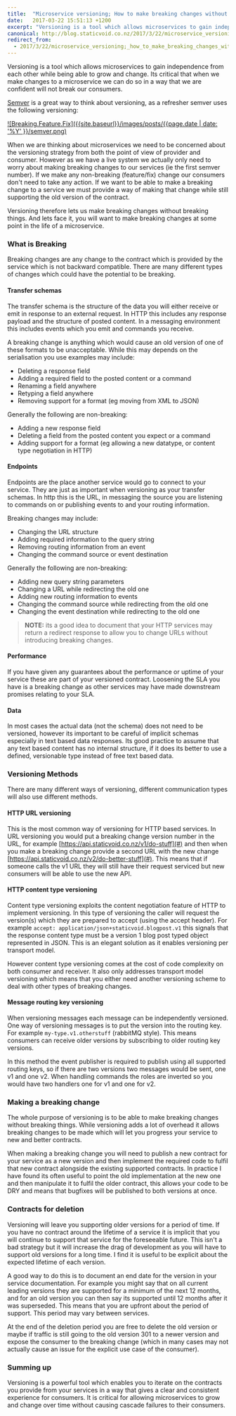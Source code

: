 ```yaml
---
title:  "Microservice versioning; How to make breaking changes without breaking stuff"
date:   2017-03-22 15:51:13 +1200
excerpt: "Versioning is a tool which allows microservices to gain independence from each other while being able to grow and change. Its critical that when we make changes to a microservice we can do so in a way that we are confident will not break our consumers."
canonical: http://blog.staticvoid.co.nz/2017/3/22/microservice_versioning;_how_to_make_breaking_changes_without_breaking_stuff
redirect_from:
  - 2017/3/22/microservice_versioning;_how_to_make_breaking_changes_without_breaking_stuff
---
```

Versioning is a tool which allows microservices to gain independence from each other while being able to grow and change. Its critical that when we make changes to a microservice we can do so in a way that we are confident will not break our consumers.

[Semver](http://semver.org/) is a great way to think about versioning, as a refresher semver uses the following versioning:

[![Breaking.Feature.Fix]({{site.baseurl}}/images/posts/{{page.date | date: '%Y' }}/semver.png)](http://www.jontejada.com/blog/galvanize/talk/2016/01/18/semver/)

When we are thinking about microservices we need to be concerned about the versioning strategy from both the point of view of provider and consumer. However as we have a live system we actually only need to worry about making breaking changes to our services (ie the first semver number). If we make any non-breaking (feature/fix) change our consumers don't need to take any action. If we want to be able to make a breaking change to a service we must provide a way of making that change while still supporting the old version of the contract.

Versioning therefore lets us make breaking changes without breaking things. And lets face it, you will want to make breaking changes at some point in the life of a microservice.

### What is Breaking

Breaking changes are any change to the contract which is provided by the service which is not backward compatible. There are many different types of changes which could have the potential to be breaking.

#### Transfer schemas

The transfer schema is the structure of the data you will either receive or emit in response to an external request. In HTTP this includes any response payload and the structure of posted content. In a messaging environment this includes events which you emit and commands you receive.

A breaking change is anything which would cause an old version of one of these formats to be unacceptable. While this may depends on the serialisation you use examples may include:

 - Deleting a response field
 - Adding a required field to the posted content or a command
 - Renaming a field anywhere
 - Retyping a field anywhere
 - Removing support for a format (eg moving from XML to JSON)

Generally the following are non-breaking:

 - Adding a new response field
 - Deleting a field from the posted content you expect or a command
 - Adding support for a format (eg allowing a new datatype, or content type negotiation in HTTP)

#### Endpoints

Endpoints are the place another service would go to connect to your service. They are just as important when versioning as your transfer schemas. In http this is the URL, in messaging the source you are listening to commands on or publishing events to and your routing information.

Breaking changes may include:

 - Changing the URL structure
 - Adding required information to the query string
 - Removing routing information from an event
 - Changing the command source or event destination

Generally the following are non-breaking:

 - Adding new query string parameters
 - Changing a URL while redirecting the old one
 - Adding new routing information to events
 - Changing the command source while redirecting from the old one
 - Changing the event destination while redirecting to the old one

> **NOTE:** its a good idea to document that your HTTP services may return a redirect response to allow you to change URLs without introducing breaking changes.

#### Performance

If you have given any guarantees about the performance or uptime of your service these are part of your versioned contract. Loosening the SLA you have is a breaking change as other services may have made downstream promises relating to your SLA.

#### Data

In most cases the actual data (not the schema) does not need to be versioned, however its important to be careful of implicit schemas especially in text based data responses. Its good practice to assume that any text based content has no internal structure, if it does its better to use a defined, versionable type instead of free text based data.

### Versioning Methods

There are many different ways of versioning, different communication types will also use different methods.

#### HTTP URL versioning

This is the most common way of versioning for HTTP based services. In URL versioning you would put a breaking change version number in the URL, for example [https://api.staticvoid.co.nz/v1/do-stuff](#) and then when you make a breaking change provide a second URL with the new change [https://api.staticvoid.co.nz/v2/do-better-stuff](#). This means that if someone calls the v1 URL they will still have their request serviced but new consumers will be able to use the new API.

#### HTTP content type versioning

Content type versioning exploits the content negotiation feature of HTTP to implement versioning. In this type of versioning the caller will request the version(s) which they are prepared to accept (using the accept header). For example `accept: application/json+staticvoid.blogpost.v1` this signals that the response content type must be a version 1 blog post typed object represented in JSON. This is an elegant solution as it enables versioning per transport model.

However content type versioning comes at the cost of code complexity on both consumer and receiver. It also only addresses transport model versioning which means that you either need another versioning scheme to deal with other types of breaking changes.

#### Message routing key versioning

When versioning messages each message can be independently versioned. One way of versioning messages is to put the version into the routing key. For example `my-type.v1.otherstuff` (rabbitMQ style). This means consumers can receive older versions by subscribing to older routing key versions.

In this method the event publisher is required to publish using all supported routing keys, so if there are two versions two messages would be sent, one v1 and one v2. When handling commands the roles are inverted so you would have two handlers one for v1 and one for v2.

### Making a breaking change

The whole purpose of versioning is to be able to make breaking changes without breaking things. While versioning adds a lot of overhead it allows breaking changes to be made which will let you progress your service to new and better contracts.

When making a breaking change you will need to publish a new contract for your service as a new version and then implement the required code to fulfil that new contract alongside the existing supported contracts. In practice I have found its often useful to point the old implementation at the new one and then manipulate it to fulfil the older contract, this allows your code to be DRY and means that bugfixes will be published to both versions at once.

### Contracts for deletion

Versioning will leave you supporting older versions for a period of time. If you have no contract around the lifetime of a service it is implicit that you will continue to support that service for the foreseeable future. This isn't a bad strategy but it will increase the drag of development as you will have to support old versions for a long time. I find it is useful to be explicit about the expected lifetime of each version.

A good way to do this is to document an end date for the version in your service documentation. For example you might say that on all current leading versions they are supported for a minimum of the next 12 months, and for an old version you can then say its supported until 12 months after it was superseded. This means that you are upfront about the period of support. This period may vary between services.

At the end of the deletion period you are free to delete the old version or maybe if traffic is still going to the old version 301 to a newer version and expose the consumer to the breaking change (which in many cases may not actually cause an issue for the explicit use case of the consumer).

### Summing up

Versioning is a powerful tool which enables you to iterate on the contracts you provide from your services in a way that gives a clear and consistent experience for consumers. It is critical for allowing microservices to grow and change over time without causing cascade failures to their consumers.
